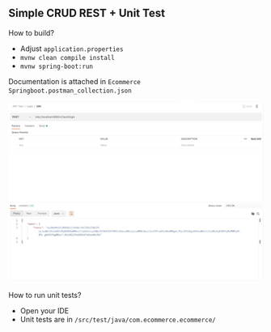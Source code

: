 ## Simple CRUD REST + Unit Test

How to build?
- Adjust `application.properties`
- `mvnw clean compile install`
- `mvnw spring-boot:run`

Documentation is attached in `Ecommerce Springboot.postman_collection.json`

![screenshot](screenshot.jpg)

How to run unit tests?
- Open your IDE
- Unit tests are in `/src/test/java/com.ecommerce.ecommerce/`
